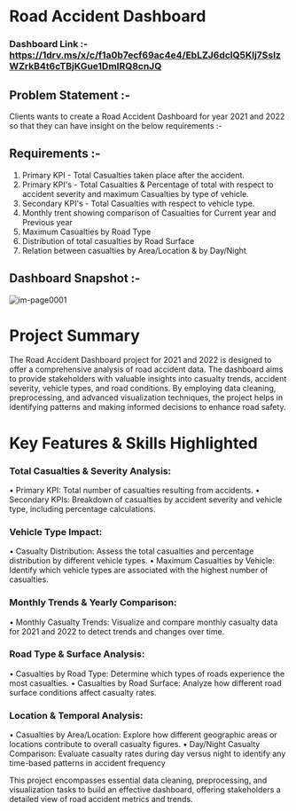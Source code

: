 # Road Accident Dashboard

### Dashboard Link :- https://1drv.ms/x/c/f1a0b7ecf69ac4e4/EbLZJ6dclQ5Klj7SsIzWZrkB4t6cTBjKGue1DmIRQ8cnJQ

## Problem Statement :-
Clients wants to create a Road Accident Dashboard for year 2021 and 2022 so that they can have insight on the below requirements :-

## Requirements :-  
1. Primary KPI - Total Casualties taken place after the accident.
2. Primary KPI's - Total Casualties & Percentage of total with respect to accident severity and maximum Casualties by type of vehicle.
3. Secondary KPI's - Total Casualties with respect to vehicle type.
4. Monthly trent showing comparison of Casualties for Current year and Previous year
5. Maximum Casualties by Road Type 
6. Distribution of total casualties by Road Surface
7. Relation between casualties by Area/Location & by Day/Night

## Dashboard Snapshot :-
![im-page0001](https://github.com/kishmeet96/Test/assets/105632928/5ea852bb-2649-440c-a1ff-089537bf114a)

# Project Summary
The Road Accident Dashboard project for 2021 and 2022 is designed to offer a comprehensive analysis of road accident data. The dashboard aims to provide stakeholders with valuable insights into casualty trends, accident severity, vehicle types, and road conditions. By employing data cleaning, preprocessing, and advanced visualization techniques, the project helps in identifying patterns and making informed decisions to enhance road safety.

# Key Features & Skills Highlighted
### Total Casualties & Severity Analysis:
• Primary KPI: Total number of casualties resulting from accidents.
• Secondary KPIs: Breakdown of casualties by accident severity and vehicle type, including percentage calculations.

### Vehicle Type Impact:
• Casualty Distribution: Assess the total casualties and percentage distribution by different vehicle types.
• Maximum Casualties by Vehicle: Identify which vehicle types are associated with the highest number of casualties.

### Monthly Trends & Yearly Comparison:
• Monthly Casualty Trends: Visualize and compare monthly casualty data for 2021 and 2022 to detect trends and changes over time.

### Road Type & Surface Analysis:
• Casualties by Road Type: Determine which types of roads experience the most casualties.
• Casualties by Road Surface: Analyze how different road surface conditions affect casualty rates.

### Location & Temporal Analysis:
• Casualties by Area/Location: Explore how different geographic areas or locations contribute to overall casualty figures.
• Day/Night Casualty Comparison: Evaluate casualty rates during day versus night to identify any time-based patterns in accident frequency 


This project encompasses essential data cleaning, preprocessing, and visualization tasks to build an effective dashboard, offering stakeholders a detailed view of road accident metrics and trends.
